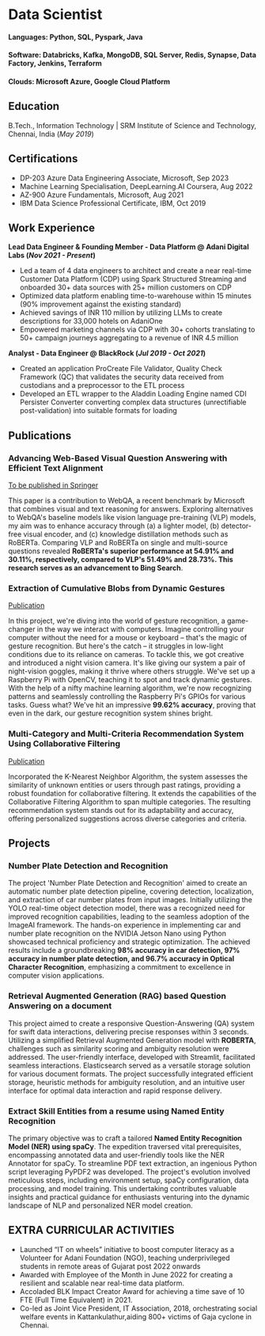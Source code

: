 # Data Scientist

#### Languages: Python, SQL, Pyspark, Java
#### Software: Databricks, Kafka, MongoDB, SQL Server, Redis, Synapse, Data Factory, Jenkins, Terraform
#### Clouds: Microsoft Azure, Google Cloud Platform


## Education	 			        		
B.Tech., Information Technology | SRM Institute of Science and Technology, Chennai, India (_May 2019_)

## Certifications	 			        		
- DP-203 Azure Data Engineering Associate, Microsoft, Sep 2023
- Machine Learning Specialisation, DeepLearning.AI Coursera, Aug 2022
- AZ-900 Azure Fundamentals, Microsoft, Aug 2021
- IBM Data Science Professional Certificate, IBM, Oct 2019

## Work Experience
**Lead Data Engineer & Founding Member - Data Platform @ Adani Digital Labs (_Nov 2021 - Present_)**
- Led a team of 4 data engineers to architect and create a near real-time Customer Data Platform (CDP) using Spark Structured Streaming and onboarded 30+ data sources with 25+ million customers on CDP
- Optimized data platform enabling time-to-warehouse within 15 minutes (90% improvement against the existing standard)
- Achieved savings of INR 110 million by utilizing LLMs to create descriptions for 33,000 hotels on AdaniOne
- Empowered marketing channels via CDP with 30+ cohorts translating to 50+ campaign journeys aggregating to a revenue of INR 4.5 million

**Analyst - Data Engineer @ BlackRock (_Jul 2019 - Oct 2021_)**
- Created an application ProCreate File Validator, Quality Check Framework (QC) that validates the security data received from custodians and a preprocessor to the ETL process
- Developed an ETL wrapper to the Aladdin Loading Engine named CDI Persister Converter converting complex data structures (unrectifiable post-validation) into suitable formats for loading

## Publications
### Advancing Web-Based Visual Question Answering with Efficient Text Alignment
[To be published in Springer](https://drive.google.com/file/d/1zGYiLEjOg1Y8kgOhoJcjmnC0cq0Cn4Zt/view?usp=sharing)

This paper is a contribution to WebQA, a recent benchmark by Microsoft that combines visual and text reasoning for answers. Exploring alternatives to WebQA's baseline models like vision language pre-training (VLP) models, my aim was to enhance accuracy through (a) a lighter model, (b) detector-free visual encoder, and (c) knowledge distillation methods such as RoBERTa. Comparing VLP and RoBERTa on single and multi-source questions revealed **RoBERTa's superior performance at 54.91% and 30.11%, respectively, compared to VLP's 51.49% and 28.73%. This research serves as an advancement to Bing Search**.

### Extraction of Cumulative Blobs from Dynamic Gestures
[Publication](https://www.worldwidejournals.com/international-journal-of-scientific-research-(IJSR)/recent_issues_pdf/2021/September/extraction-of-cumulative-blobs-from-dynamic-gestures_September_2021_1606633349_6832750.pdf)

In this project, we're diving into the world of gesture recognition, a game-changer in the way we interact with computers. Imagine controlling your computer without the need for a mouse or keyboard – that's the magic of gesture recognition. But here's the catch – it struggles in low-light conditions due to its reliance on cameras. To tackle this, we got creative and introduced a night vision camera. It's like giving our system a pair of night-vision goggles, making it thrive where others struggle. We've set up a Raspberry Pi with OpenCV, teaching it to spot and track dynamic gestures. With the help of a nifty machine learning algorithm, we're now recognizing patterns and seamlessly controlling the Raspberry Pi's GPIOs for various tasks. Guess what? We've hit an impressive **99.62% accuracy**, proving that even in the dark, our gesture recognition system shines bright.


### Multi-Category and Multi-Criteria Recommendation System Using Collaborative Filtering
[Publication](https://www.ijsr.net/getabstract.php?paperid=MR21824001401)

Incorporated the K-Nearest Neighbor Algorithm, the system assesses the similarity of unknown entities or users through past ratings, providing a robust foundation for collaborative filtering. It extends the capabilities of the Collaborative Filtering Algorithm to span multiple categories. The resulting recommendation system stands out for its adaptability and accuracy, offering personalized suggestions across diverse categories and criteria.

## Projects
### Number Plate Detection and Recognition

The project 'Number Plate Detection and Recognition' aimed to create an automatic number plate detection pipeline, covering detection, localization, and extraction of car number plates from input images. Initially utilizing the YOLO real-time object detection model, there was a recognized need for improved recognition capabilities, leading to the seamless adoption of the ImageAI framework. The hands-on experience in implementing car and number plate recognition on the NVIDIA Jetson Nano using Python showcased technical proficiency and strategic optimization. The achieved results include a groundbreaking **98% accuracy in car detection, 97% accuracy in number plate detection, and 96.7% accuracy in Optical Character Recognition**, emphasizing a commitment to excellence in computer vision applications.

### Retrieval Augmented Generation (RAG) based Question Answering on a document

This project aimed to create a responsive Question-Answering (QA) system for swift data interactions, delivering precise responses within 3 seconds. Utilizing a simplified Retrieval Augmented Generation model with **ROBERTA**, challenges such as similarity scoring and ambiguity resolution were addressed. The user-friendly interface, developed with Streamlit, facilitated seamless interactions. Elasticsearch served as a versatile storage solution for various document formats. The project successfully integrated efficient storage, heuristic methods for ambiguity resolution, and an intuitive user interface for optimal data interaction and rapid response delivery.


### Extract Skill Entities from a resume using Named Entity Recognition

 The primary objective was to craft a tailored **Named Entity Recognition Model (NER) using spaCy**. The expedition traversed vital prerequisites, encompassing annotated data and user-friendly tools like the NER Annotator for spaCy. To streamline PDF text extraction, an ingenious Python script leveraging PyPDF2 was developed. The project's evolution involved meticulous steps, including environment setup, spaCy configuration, data processing, and model training. This undertaking contributes valuable insights and practical guidance for enthusiasts venturing into the dynamic landscape of NLP and personalized NER model creation.


## EXTRA CURRICULAR ACTIVITIES
- Launched “IT on wheels” initiative to boost computer literacy as a Volunteer for Adani Foundation (NGO), teaching underprivileged students in remote areas of Gujarat post 2022 onwards
- Awarded with Employee of the Month in June 2022 for creating a resilient and scalable near real-time data platform.
- Accoladed BLK Impact Creator Award for achieving a time save of 10 FTE (Full Time Equivalent) in 2021.
- Co-led as Joint Vice President, IT Association, 2018, orchestrating social welfare events in Kattankulathur,aiding 800+ victims of Gaja cyclone in Chennai.
